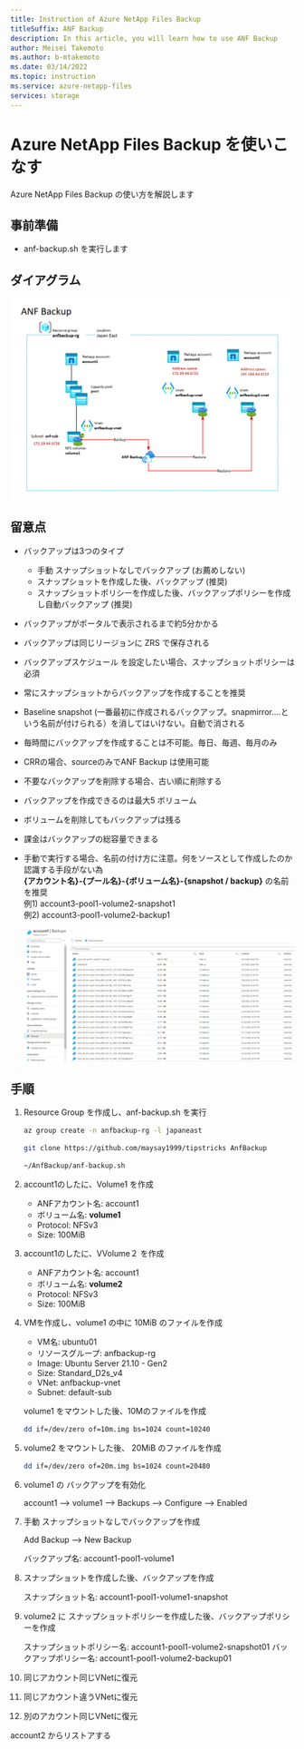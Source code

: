 ```yaml
---
title: Instruction of Azure NetApp Files Backup
titleSuffix: ANF Backup
description: In this article, you will learn how to use ANF Backup
author: Meisei Takemoto
ms.author: b-mtakemoto
ms.date: 03/14/2022
ms.topic: instruction
ms.service: azure-netapp-files
services: storage
---
```


# Azure NetApp Files Backup を使いこなす

Azure NetApp Files Backup の使い方を解説します

## 事前準備

* anf-backup.sh を実行します

## ダイアグラム

![diagram](https://github.com/maysay1999/tipstricks/blob/main/images/anf_backup_diagram.png)

## 留意点

* バックアップは3つのタイプ  
  * 手動 スナップショットなしでバックアップ (お薦めしない)  
  * スナップショットを作成した後、バックアップ (推奨)  
  * スナップショットポリシーを作成した後、バックアップポリシーを作成し自動バックアップ (推奨)  

* バックアップがポータルで表示されるまで約5分かかる
* バックアップは同じリージョンに ZRS で保存される
* バックアップスケジュール を設定したい場合、スナップショットポリシーは必須
* 常にスナップショットからバックアップを作成することを推奨
* Baseline snapshot (一番最初に作成されるバックアップ。snapmirror....という名前が付けられる）を消してはいけない。自動で消される
* 毎時間にバックアップを作成することは不可能。毎日、毎週、毎月のみ
* CRRの場合、sourceのみでANF Backup は使用可能
* 不要なバックアップを削除する場合、古い順に削除する
* バックアップを作成できるのは最大5 ボリューム
* ボリュームを削除してもバックアップは残る
* 課金はバックアップの総容量できまる
* 手動で実行する場合、名前の付け方に注意。何をソースとして作成したのか認識する手段がない為  
  **{アカウント名}-{プール名}-{ボリューム名}-{snapshot / backup}** の名前を推奨  
  例1) account3-pool1-volume2-snapshot1  
  例2) account3-pool1-volume2-backup1  

  ![diagram](https://github.com/maysay1999/tipstricks/blob/main/images/anf_backup_sample.png)

## 手順

1. Resource Group を作成し、anf-backup.sh を実行

   ```bash
   az group create -n anfbackup-rg -l japaneast
   ```

   ```bash
   git clone https://github.com/maysay1999/tipstricks AnfBackup
   ```

   ```bash
   ~/AnfBackup/anf-backup.sh
   ```

2. account1のしたに、Volume1 を作成

   * ANFアカウント名: account1
   * ボリューム名: **volume1**
   * Protocol: NFSv3
   * Size: 100MiB

3. account1のしたに、VVolume２ を作成

   * ANFアカウント名: account1
   * ボリューム名: **volume2**
   * Protocol: NFSv3
   * Size: 100MiB

4. VMを作成し、volume1 の中に 10MiB のファイルを作成

   * VM名: ubuntu01
   * リソースグループ: anfbackup-rg
   * Image: Ubuntu Server 21.10 - Gen2
   * Size: Standard_D2s_v4
   * VNet: anfbackup-vnet
   * Subnet: default-sub

   volume1 をマウントした後、10Mのファイルを作成

   ```bash
   dd if=/dev/zero of=10m.img bs=1024 count=10240
   ```

5. volume2 をマウントした後、 20MiB のファイルを作成

   ```bash
   dd if=/dev/zero of=20m.img bs=1024 count=20480
   ```

6. volume1 の バックアップを有効化

   account1 --> volume1 --> Backups --> Configure --> Enabled  

7. 手動 スナップショットなしでバックアップを作成

   Add Backup --> New Backup  

   バックアップ名: account1-pool1-volume1  

8. スナップショットを作成した後、バックアップを作成

   スナップショット名: account1-pool1-volume1-snapshot

9. volume2 に スナップショットポリシーを作成した後、バックアップポリシーを作成

   スナップショットポリシー名: account1-pool1-volume2-snapshot01
   バックアップポリシー名: account1-pool1-volume2-backup01

10. 同じアカウント同じVNetに復元

11. 同じアカウント違うVNetに復元

12. 別のアカウント同じVNetに復元

   account2 からリストアする
